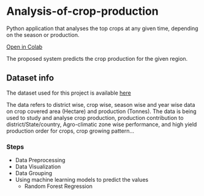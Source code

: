 # Analysis-of-crop-production
Python application that analyses the top crops at any given time, depending on the season or production.


[Open in Colab](https://colab.research.google.com/drive/1u-PcYyfRPCfZqAOIq5BgnNHy5I1X7i-3#scrollTo=ksPldRVMXlP7)

The proposed system predicts the crop production for the given region.
## Dataset info
The dataset used for this project is available [here](https://data.gov.in/resource/district-wise-season-wise-crop-production-statistics-1997)


The data refers to district wise, crop wise, season wise and year wise data on crop covered area (Hectare) and production (Tonnes). The data is being used to study and analyse crop production, production contribution to district/State/country, Agro-climatic zone wise performance, and high yield production order for crops, crop growing pattern...


### Steps
* Data Preprocessing
* Data Visualization
* Data Grouping
* Using machine learning models to predict the values
  - Random Forest Regression
